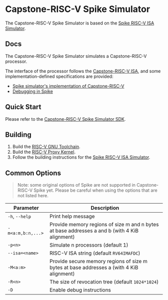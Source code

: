 # Capstone-RISC-V Spike Simulator

The Capstone-RISC-V Spike Simulator is based on the [Spike RISC-V ISA Simulator](https://github.com/riscv-software-src/riscv-isa-sim).

## Docs

The Capstone-RISC-V Spike Simulator simulates a Capstone-RISC-V processor.

The interface of the processor follows the [Capstone-RISC-V ISA](https://capstone.kisp-lab.org/specs/), and some implementation-defined specifications are provided:

- [Spike simulator's implementation of Capstone-RISC-V](docs/spike-impl.adoc)
- [Debugging in Spike](docs/spike-debug.adoc)

## Quick Start

Please refer to the [Capstone-RISC-V Spike Simulator SDK](https://github.com/project-starch/capstone-sim).

## Building

1. Build the [RISC-V GNU Toolchain](https://github.com/riscv-collab/riscv-gnu-toolchain/).
2. Build the [RISC-V Proxy Kernel](https://github.com/riscv-software-src/riscv-pk/).
3. Follow the building instructions for the [Spike RISC-V ISA Simulator](https://github.com/riscv-software-src/riscv-isa-sim).

## Common Options

> Note: some original options of Spike are not supported in Capstone-RISC-V Spike yet. Please be careful when using the options that are not listed here.

| Parameter | Description |
| --- | --- |
| `-h`, `--help` | Print help message |
| `-m<a:m,b:n,...>` | Provide memory regions of size m and n bytes at base addresses a and b (with 4 KiB alignment) |
| `-p<n>` | Simulate n processors (default 1) |
| `--isa=<name>` | RISC-V ISA string (default `RV64IMAFDC`)
| `-M<a:m>` | Provide secure memory regions of size m bytes at base addresses a (with 4 KiB alignment) |
| `-R<n>` | The size of revocation tree (default `1024*1024`) |
| `-D` | Enable debug instructions | RISC-V privilege modes supported (default `msu`) |
